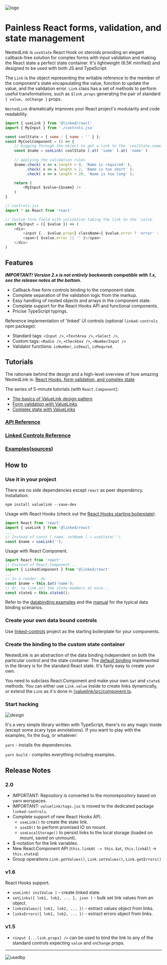 ![logo](/images/value-link-logo.png)

# Painless React forms, validation, and state management

NestedLink is `useState` React Hook on steroids providing an elegant callback-free solution for complex forms with input validation and making the React state a perfect state container. It's lightweight (6.5K minified) and designed to be used with both JS and TypeScript.

The `Link` is the object representing the writable reference to the member of the component's state encapsulating the value, function to update the value, and the validation error. `Link` class has a set of methods to perform useful transformations, such as `$link.props` generating the pair of standard `{ value, onChange }` props.

`NestedLink` dramatically improves your React project's modularity and code readability.

```javascript
import { useLink } from '@linked/react'
import { MyInput } from './controls.jsx'

const coolState = { some : { name : '' } };
const MyCoolComponent = () => {
    // Digging through the object to get a link to the `coolState.some.name`
    const $name = useLink( coolState ).at( 'some' ).at( 'name' )
    
    // applying the validation rules
    $name.check( x => x.length > 0, 'Name is required' ),
         .check( x => x.length > 2, 'Name is too short' );
         .check( x => x.length < 20, 'Name is too long' );

    return (
        <MyInput $value={$name} />
    )
}

// controls.jsx
import * as React from 'react'

// Custom form field with validation taking the link to the `value`
const MyInput = ({ $value }) => (
    <div>
        <input {...$value.props} className={ $value.error ? 'error' : '' } />
        <span>{ $value.error || '' }</span>
    </div>
)
```

## Features

***IMPORTANT! Version 2.x is not entirely backwards compatible with 1.x, see the release notes at the bottom.***

- Callback-free form controls binding to the component state.
- Complete separation of the validation logic from the markup.
- Easy handling of nested objects and arrays in the component state.
- Complete support for the React Hooks API and functional components.
- Pricise TypeScript typings.

Reference implementation of 'linked' UI controls (optional `linked-controls` npm package):

- Standard tags: `<Input />`, `<TextArea />`, `<Select />`,
- Custom tags: `<Radio />`, `<Checkbox />`, `<NumberInput />`
- Validator functions: `isNumber`, `isEmail`, `isRequred`.

## Tutorials

The rationale behind the design and a high-level overview of how amazing NestedLink is: [React Hooks, form validation, and complex state](https://itnext.io/react-hooks-and-two-way-data-binding-dd4210f0ed94)

The series of 5-minute tutorials (with `React.Component`):

- [The basics of ValueLink design pattern](https://medium.com/@gaperton/managing-state-and-forms-with-react-part-1-12eacb647112#.j7sqgkj88)
- [Form validation with ValueLinks](https://medium.com/@gaperton/react-forms-with-value-links-part-2-validation-9d1ba78f8e49#.nllbm4cr7)
- [Complex state with ValueLinks](https://medium.com/@gaperton/state-and-forms-in-react-part-3-handling-the-complex-state-acf369244d37#.x0fjcxljo)

### [API Reference](/valuelink/API.md)

### [Linked Controls Reference](/linked-controls/README.md)

### [Examples](https://volijs.github.io/NestedLink)([sources](/examples/))

## How to

### Use it in your project

There are no side dependencies except `react` as peer dependency. Installation:

`npm install valuelink --save-dev`

Usage with React Hooks (check out the [React Hooks starting boilerplate](/examples/babel-starter)).

```javascript
import React from 'react'
import { useLink } from '@linked/react'
...
// Instead of const [ name, setName ] = useState('')
const $name = useLink('');
```

Usage with React Component.

```javascript
import React from 'react'
// Instead of React.Component...
import { LinkedComponent } from '@linked/react'
...
// In a render, do
const $name = this.$at('name');
// Or, to link all the state members at once...
const state$ = this.state$();
```

Refer to the [databinding examples](/examples/databinding) and the [manual](/linked-controls/README.md) for the typical data binding scenarios.

### Create your own data bound controls

Use [linked-controls](/linked-controls) project as the starting boilerplate for your components.

### Create the binding to the custom state container

NestedLink is an abstraction of the data binding independent on both the particular control and the state container. The [default binding](/valuelink/src/component.ts) implemented
in the library is for the standard React state. It's fairly easy to create your own.

You need to subclass React.Component and make your own `$at` and `state$` methods.
You can either use `Link.value` inside to create links dynamically, or extend the `Link` as it's done in [/valuelink/src/component.ts](/valuelink/src/component.ts).

### Start hacking

![design](/images/valuelinks.jpg)

It's a very simple library written with TypeScript, there's no any magic inside (except some scary type annotations). If you want to play with the examples, fix the bug, or whatever:

`yarn` - installs the dependencies.

`yarn build` - compiles everything including examples.

## Release Notes
### 2.0

- IMPORTANT: Repository is converted to the monorepository based on yarn worspaces.
- IMPORTANT: `valuelink/tags.jsx` is moved to the dedicated package `linked-controls`.
- Complete support of new React Hooks API.
    - `useLink()` to create the state link.
    - `useIO()` to perform promised IO on mount.
    - `useLocalStorage()` to persist links to the local storage (loaded on mount, saved on unmount).
- $-notation for the link variables.
- New React.Component API (`this.linkAt -> this.$at`, `this.linkAll` -> `this.state$`)
- Group operations `Link.getValues()`, `Link.setValues()`, `Link.getErrors()`

### v1.6

React Hooks support.

- `useLink( initValue )` - create linked state.
- `setLinks({ lnk1, lnk2, ... }, json )` - bulk set link values from an object.
- `linksValues({ lnk1, lnk2, ... })` - extract values object from links.
- `linksErrors({ lnk1, lnk2, ... })` - extract errors object from links.

### v1.5

- `<input {...link.props} />` can be used to bind the link to any of the standard controls expecting `value` and `onChange` props.

---
![usedby](/images/usedby.png)
